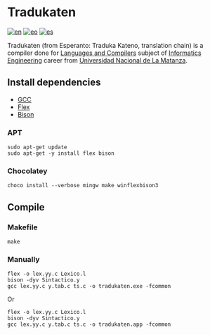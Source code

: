 # Tradukaten

[![en](https://img.shields.io/badge/lang-en-red.svg)](README.md)
[![eo](https://img.shields.io/badge/lang-eo-green.svg)](README.eo.md)
[![es](https://img.shields.io/badge/lang-es-yellow.svg)](README.es.md)

Tradukaten (from Esperanto: Traduka Kateno, translation chain) is a compiler done for [Languages and Compilers](https://polr.luvitale.net/unlam-languages-and-compilers) subject of [Informatics Engineering](https://polr.luvitale.net/unlam-informatics-engineering) career from [Universidad Nacional de La Matanza](https://www.unlam.edu.ar).

## Install dependencies

* [GCC](https://gcc.gnu.org/)
* [Flex](https://github.com/westes/flex)
* [Bison](https://www.gnu.org/software/bison/)

### APT

```
sudo apt-get update
sudo apt-get -y install flex bison
```

### Chocolatey

```
choco install --verbose mingw make winflexbison3
```

## Compile

### Makefile

```
make
```

### Manually

```
flex -o lex.yy.c Lexico.l
bison -dyv Sintactico.y
gcc lex.yy.c y.tab.c ts.c -o tradukaten.exe -fcommon
```

Or

```
flex -o lex.yy.c Lexico.l
bison -dyv Sintactico.y
gcc lex.yy.c y.tab.c ts.c -o tradukaten.app -fcommon
```
